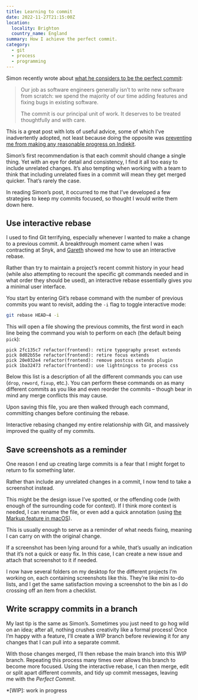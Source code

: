 ```yaml
---
title: Learning to commit
date: 2022-11-27T21:15:00Z
location:
  locality: Brighton
  country_name: England
summary: How I achieve the perfect commit.
category:
  - git
  - process
  - programming
---
```


Simon recently wrote about [what he considers to be the perfect commit][1]:

> Our job as software engineers generally isn’t to write new software from scratch: we spend the majority of our time adding features and fixing bugs in existing software.
>
> The commit is our principal unit of work. It deserves to be treated thoughtfully and with care.

This is a great post with lots of useful advice, some of which I’ve inadvertently adopted, not least because doing the opposite was [preventing me from making any reasonable progress on Indiekit][2].

Simon’s first recommendation is that each commit should change a single thing. Yet with an eye for detail and consistency, I find it all too easy to include unrelated changes. It’s also tempting when working with a team to think that including unrelated fixes in a commit will mean they get merged quicker. That’s rarely the case.

In reading Simon’s post, it occurred to me that I’ve developed a few strategies to keep my commits focused, so thought I would write them down here.

## Use interactive rebase

I used to find Git terrifying, especially whenever I wanted to make a change to a previous commit. A breakthrough moment came when I was contracting at Snyk, and [Gareth][3] showed me how to use an interactive rebase.

Rather than try to maintain a project’s recent commit history in your head (while also attempting to recount the specific git commands needed and in what order they should be used), an interactive rebase essentially gives you a minimal user interface.

You start by entering Git’s rebase command with the number of previous commits you want to revisit, adding the `-i` flag to toggle interactive mode:

```sh
git rebase HEAD~4 -i
```

This will open a file showing the previous commits, the first word in each line being the command you wish to perform on each (the default being `pick`):

```git
pick 2fc135c7 refactor(frontend): retire typography preset extends
pick 8d02b55e refactor(frontend): retire focus extends
pick 20e032e4 refactor(frontend): remove postcss extends plugin
pick 1ba32473 refactor(frontend): use lightningcss to process css
```

Below this list is a description of all the different commands you can use (`drop`, `reword`, `fixup`, etc.). You can perform these commands on as many different commits as you like and even reorder the commits – though bear in mind any merge conflicts this may cause.

Upon saving this file, you are then walked through each command, committing changes before continuing the rebase.

Interactive rebasing changed my entire relationship with Git, and massively improved the quality of my commits.

## Save screenshots as a reminder

One reason I end up creating large commits is a fear that I might forget to return to fix something later.

Rather than include any unrelated changes in a commit, I now tend to take a screenshot instead.

This might be the design issue I’ve spotted, or the offending code (with enough of the surrounding code for context). If I think more context is needed, I can rename the file, or even add a quick annotation (using [the Markup feature in macOS][4]).

This is usually enough to serve as a reminder of what needs fixing, meaning I can carry on with the original change.

If a screenshot has been lying around for a while, that’s usually an indication that it’s not a quick or easy fix. In this case, I can create a new issue and attach that screenshot to it if needed.

I now have several folders on my desktop for the different projects I’m working on, each containing screenshots like this. They’re like mini to-do lists, and I get the same satisfaction moving a screenshot to the bin as I do crossing off an item from a checklist.

## Write scrappy commits in a branch

My last tip is the same as Simon’s. Sometimes you just need to go hog wild on an idea; after all, nothing crushes creativity like a formal process! Once I’m happy with a feature, I’ll create a WIP branch before reviewing it for any changes that I can pull into a separate commit.

With those changes merged, I’ll then rebase the main branch into this WIP branch. Repeating this process many times over allows this branch to become more focused. Using the interactive rebase, I can then merge, edit or split apart different commits, and tidy up commit messages, leaving me with the _Perfect Commit_.

*[WIP]: work in progress

[1]: https://simonwillison.net/2022/Oct/29/the-perfect-commit/
[2]: /2020/143/a1/indiekit_future/
[3]: https://github.com/gjvis
[4]: https://support.apple.com/en-gb/guide/mac-help/mchl1fd88863/mac
